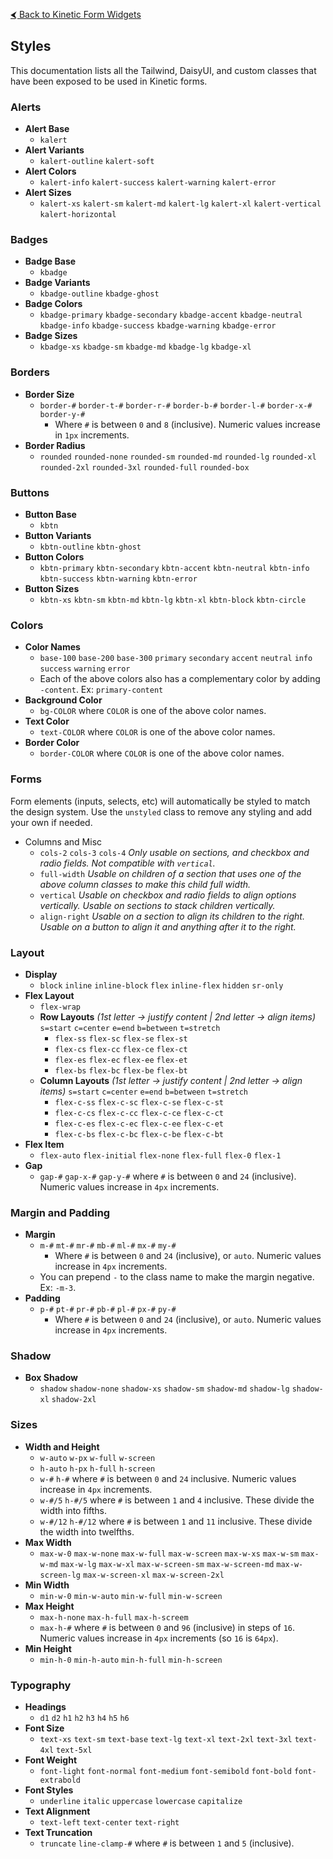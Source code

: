 [&#x2B9C; Back to Kinetic Form Widgets](README.md#available-widgets)

## Styles

This documentation lists all the Tailwind, DaisyUI, and custom classes that have been exposed to be used in Kinetic forms.

### Alerts

- **Alert Base**
  - `kalert`
- **Alert Variants**
  - `kalert-outline` `kalert-soft`
- **Alert Colors**
  - `kalert-info` `kalert-success` `kalert-warning` `kalert-error`
- **Alert Sizes**
  - `kalert-xs` `kalert-sm` `kalert-md` `kalert-lg` `kalert-xl` `kalert-vertical` `kalert-horizontal`

### Badges

- **Badge Base**
  - `kbadge`
- **Badge Variants**
  - `kbadge-outline` `kbadge-ghost`
- **Badge Colors**
  - `kbadge-primary` `kbadge-secondary` `kbadge-accent` `kbadge-neutral` `kbadge-info` `kbadge-success` `kbadge-warning` `kbadge-error`
- **Badge Sizes**
  - `kbadge-xs` `kbadge-sm` `kbadge-md` `kbadge-lg` `kbadge-xl`

### Borders

- **Border Size**
  - `border-#` `border-t-#` `border-r-#` `border-b-#` `border-l-#` `border-x-#` `border-y-#`
    - Where `#` is between `0` and `8` (inclusive). Numeric values increase in `1px` increments.
- **Border Radius**
  - `rounded` `rounded-none` `rounded-sm` `rounded-md` `rounded-lg` `rounded-xl` `rounded-2xl` `rounded-3xl` `rounded-full` `rounded-box`

### Buttons

- **Button Base**
  - `kbtn`
- **Button Variants**
  - `kbtn-outline` `kbtn-ghost`
- **Button Colors**
  - `kbtn-primary` `kbtn-secondary` `kbtn-accent` `kbtn-neutral` `kbtn-info` `kbtn-success` `kbtn-warning` `kbtn-error`
- **Button Sizes**
  - `kbtn-xs` `kbtn-sm` `kbtn-md` `kbtn-lg` `kbtn-xl` `kbtn-block` `kbtn-circle`

### Colors

- **Color Names**
  - `base-100` `base-200` `base-300` `primary` `secondary` `accent` `neutral` `info` `success` `warning` `error`
  - Each of the above colors also has a complementary color by adding `-content`. Ex: `primary-content`
- **Background Color**
  - `bg-COLOR` where `COLOR` is one of the above color names.
- **Text Color**
  - `text-COLOR` where `COLOR` is one of the above color names.
- **Border Color**
  - `border-COLOR` where `COLOR` is one of the above color names.

### Forms

Form elements (inputs, selects, etc) will automatically be styled to match the design system. Use the `unstyled` class to remove any styling and add your own if needed.

- Columns and Misc
  - `cols-2` `cols-3` `cols-4` _Only usable on sections, and checkbox and radio fields. Not compatible with `vertical`._
  - `full-width` _Usable on children of a section that uses one of the above column classes to make this child full width._
  - `vertical` _Usable on checkbox and radio fields to align options vertically. Usable on sections to stack children vertically._
  - `align-right` _Usable on a section to align its children to the right. Usable on a button to align it and anything after it to the right._

### Layout

- **Display**
  - `block` `inline` `inline-block` `flex` `inline-flex` `hidden` `sr-only`
- **Flex Layout**
  - `flex-wrap`
  - **Row Layouts** _(1st letter -> justify content | 2nd letter -> align items)_ `s=start` `c=center` `e=end` `b=between` `t=stretch`
    - `flex-ss` `flex-sc` `flex-se` `flex-st`
    - `flex-cs` `flex-cc` `flex-ce` `flex-ct`
    - `flex-es` `flex-ec` `flex-ee` `flex-et`
    - `flex-bs` `flex-bc` `flex-be` `flex-bt`
  - **Column Layouts** _(1st letter -> justify content | 2nd letter -> align items)_ `s=start` `c=center` `e=end` `b=between` `t=stretch`
    - `flex-c-ss` `flex-c-sc` `flex-c-se` `flex-c-st`
    - `flex-c-cs` `flex-c-cc` `flex-c-ce` `flex-c-ct`
    - `flex-c-es` `flex-c-ec` `flex-c-ee` `flex-c-et`
    - `flex-c-bs` `flex-c-bc` `flex-c-be` `flex-c-bt`
- **Flex Item**
  - `flex-auto` `flex-initial` `flex-none` `flex-full` `flex-0` `flex-1`
- **Gap**
  - `gap-#` `gap-x-#` `gap-y-#` where `#` is between `0` and `24` (inclusive). Numeric values increase in `4px` increments.

### Margin and Padding

- **Margin**
  - `m-#` `mt-#` `mr-#` `mb-#` `ml-#` `mx-#` `my-#`
    - Where `#` is between `0` and `24` (inclusive), or `auto`. Numeric values increase in `4px` increments.
  - You can prepend `-` to the class name to make the margin negative. Ex: `-m-3`.
- **Padding**
  - `p-#` `pt-#` `pr-#` `pb-#` `pl-#` `px-#` `py-#`
    - Where `#` is between `0` and `24` (inclusive), or `auto`. Numeric values increase in `4px` increments.

### Shadow

- **Box Shadow**
  - `shadow` `shadow-none` `shadow-xs` `shadow-sm` `shadow-md` `shadow-lg` `shadow-xl` `shadow-2xl`

### Sizes

- **Width and Height**
  - `w-auto` `w-px` `w-full` `w-screen`
  - `h-auto` `h-px` `h-full` `h-screen`
  - `w-#` `h-#` where `#` is between `0` and `24` inclusive. Numeric values increase in `4px` increments.
  - `w-#/5` `h-#/5` where `#` is between `1` and `4` inclusive. These divide the width into fifths.
  - `w-#/12` `h-#/12` where `#` is between `1` and `11` inclusive. These divide the width into twelfths.
- **Max Width**
  - `max-w-0` `max-w-none` `max-w-full` `max-w-screen` `max-w-xs` `max-w-sm` `max-w-md` `max-w-lg` `max-w-xl` `max-w-screen-sm` `max-w-screen-md` `max-w-screen-lg` `max-w-screen-xl` `max-w-screen-2xl`
- **Min Width**
  - `min-w-0` `min-w-auto` `min-w-full` `min-w-screen`
- **Max Height**
  - `max-h-none` `max-h-full` `max-h-screem`
  - `max-h-#` where `#` is between `0` and `96` (inclusive) in steps of `16`. Numeric values increase in `4px` increments (so `16` is `64px`).
- **Min Height**
  - `min-h-0` `min-h-auto` `min-h-full` `min-h-screen`

### Typography

- **Headings**
  - `d1` `d2` `h1` `h2` `h3` `h4` `h5` `h6`
- **Font Size**
  - `text-xs` `text-sm` `text-base` `text-lg` `text-xl` `text-2xl` `text-3xl` `text-4xl` `text-5xl`
- **Font Weight**
  - `font-light` `font-normal` `font-medium` `font-semibold` `font-bold` `font-extrabold`
- **Font Styles**
  - `underline` `italic` `uppercase` `lowercase` `capitalize`
- **Text Alignment**
  - `text-left` `text-center` `text-right`
- **Text Truncation**
  - `truncate` `line-clamp-#` where `#` is between `1` and `5` (inclusive).
